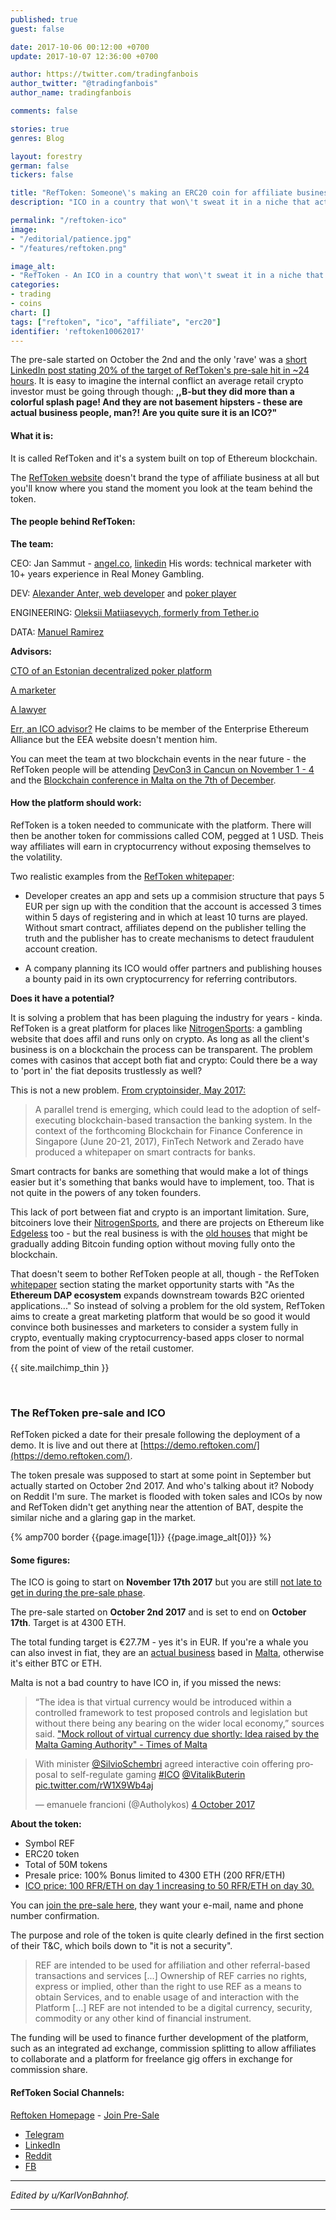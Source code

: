 ```yaml
---
published: true
guest: false

date: 2017-10-06 00:12:00 +0700
update: 2017-10-07 12:36:00 +0700

author: https://twitter.com/tradingfanbois
author_twitter: "@tradingfanbois"
author_name: tradingfanbois

comments: false

stories: true
genres: Blog

layout: forestry
german: false
tickers: false

title: "RefToken: Someone\'s making an ERC20 coin for affiliate business and ethtrader isn\'t hyping it at all"
description: "ICO in a country that won\'t sweat it in a niche that actually needs the product. You wouldn\'t expect to hear about it on Reddit, would you."

permalink: "/reftoken-ico"
image:
- "/editorial/patience.jpg"
- "/features/reftoken.png"

image_alt:
- "RefToken - An ICO in a country that won\'t sweat it in a niche that actually needs this product. Of course you won\'t hear about it on Reddit."
categories:
- trading
- coins
chart: []
tags: ["reftoken", "ico", "affiliate", "erc20"]
identifier: 'reftoken10062017'
---
```


The pre-sale started on October the 2nd and the only 'rave' was a [short LinkedIn post stating 20% of the target of RefToken's pre-sale hit in ~24 hours](https://www.linkedin.com/feed/update/urn:li:activity:6321006569584680961). It is easy to imagine the internal conflict an average retail crypto investor must be going through though: **,,B-but they did more than a colorful splash page! And they are not basement hipsters - these are actual business people, man?! Are you quite sure it is an ICO?"**


#### What it is:

It is called RefToken and it's a system built on top of Ethereum blockchain.

The [RefToken website](https://reftoken.io) doesn't brand the type of affiliate business at all but you'll know where you stand the moment you look at the team behind the token.

#### The people behind RefToken:

**The team:**

CEO: Jan Sammut - [angel.co](https://angel.co/jan-sammut), [linkedin](https://www.linkedin.com/in/jansammut/)
His words: technical marketer with 10+ years experience in Real Money Gambling.

DEV: [Alexander Anter, web developer](https://www.linkedin.com/in/alexanderanter/) and [poker player](https://twitter.com/alexanderanter?lang=en)

ENGINEERING: [Oleksii Matiiasevych, formerly from Tether.io](https://www.linkedin.com/in/lastperson/)

DATA: [Manuel Ramirez](https://www.linkedin.com/in/manuelgranadosramirez/)

**Advisors:**

[CTO of an Estonian decentralized poker platform](https://www.linkedin.com/in/johannbarbie/)

[A marketer](https://www.linkedin.com/in/illvillja/)

[A lawyer](https://www.linkedin.com/in/christianellul/)

[Err, an ICO advisor?](https://www.linkedin.com/in/desmondmarshall/) He claims to be member of the Enterprise Ethereum Alliance but the EEA website doesn't mention him.

You can meet the team at two blockchain events in the near future - the RefToken people will be attending [DevCon3 in Cancun on November 1 - 4](https://ethereumfoundation.org/devcon3/) and the [Blockchain conference in Malta on the 7th of December](https://malta.blockchainconf.world/en).

#### How the platform should work:

RefToken is a token needed to communicate with the platform. There will then be another token for commissions called COM, pegged at 1 USD. Theis way affiliates will earn in cryptocurrency without exposing themselves to the volatility.

Two realistic examples from the [RefToken whitepaper](https://reftoken.io/uploads/reftoken-whitepaper.pdf):

* Developer creates an app and sets up a commision structure that pays 5 EUR per sign up with the condition that the account is accessed 3 times within 5 days of registering and in which at least 10
turns are played. Without smart contract, affiliates depend on the publisher telling the truth and the publisher has to create mechanisms to detect fraudulent account creation.

* A company planning its ICO would offer partners and publishing
houses a bounty paid in its own cryptocurrency for referring contributors.


**Does it have a potential?**

It is solving a problem that has been plaguing the industry for years - kinda. RefToken is a great platform for places like [NitrogenSports](https://nitrogensports.eu/r/2534547): a gambling website that does affil and runs only on crypto. As long as all the client's business is on a blockchain the process can be transparent. The problem comes with casinos that accept both fiat and crypto: Could there be a way to 'port in' the fiat deposits trustlessly as well?

This is not a new problem. [From cryptoinsider, May 2017: ](https://cryptoinsider.com/smart-contracts-real-businesses-banks/)

> A parallel trend is emerging, which could lead to the adoption of self-executing blockchain-based transaction the banking system. In the context of the forthcoming Blockchain for Finance Conference in Singapore (June 20-21, 2017), FinTech Network and Zerado have produced a whitepaper on smart contracts for banks.

Smart contracts for banks are something that would make a lot of things easier but it's something that banks would have to implement, too. That is not quite in the powers of any token founders.

This lack of port between fiat and crypto is an important limitation. Sure, bitcoiners love their [NitrogenSports](https://nitrogensports.eu/r/2534547), and there are projects on Ethereum like [Edgeless](http://edgeless.io/) too - but the real business is with the [old houses](https://www.technavio.com/report/global-media-and-entertainment-services-global-online-gambling-market-2016-2020) that might be gradually adding Bitcoin funding option without moving fully onto the blockchain.

That doesn't seem to bother RefToken people at all, though - the RefToken [whitepaper](https://reftoken.io/uploads/reftoken-whitepaper.pdf) section stating the market opportunity starts with "As the **Ethereum DAP ecosystem** expands downstream towards B2C oriented applications..." So instead of solving a problem for the old system, RefToken aims to create a great marketing platform that would be so good it would convince both businesses and marketers to consider a system fully in crypto, eventually making cryptocurrency-based apps closer to normal from the point of view of the retail customer.

{{ site.mailchimp_thin }}

<p>&nbsp;</p>

### The RefToken pre-sale and ICO

RefToken picked a date for their presale following the deployment of a demo. It is live and out there at [https://demo.reftoken.com/](https://demo.reftoken.com/).

The token presale was supposed to start at some point in September but actually started on October 2nd 2017. And who's talking about it? Nobody on Reddit I'm sure. The market is flooded with token sales and ICOs by now and RefToken didn't get anything near the attention of BAT, despite the similar niche and a glaring gap in the market.

{% amp700 border {{page.image[1]}} {{page.image_alt[0]}} %}

#### Some figures:

The ICO is going to start on **November 17th 2017** but you are still [not late to get in during the pre-sale phase](https://ico.reftoken.io/user/login/?next=/investor/dashboard/).

The pre-sale started on **October 2nd 2017** and is set to end on **October 17th**. Target is at 4300 ETH.

The total funding target is €27.7M - yes it's in EUR. If you're a whale you can also invest in fiat, they are an [actual business](https://www.crunchbase.com/organization/reftoken) based in [Malta](https://www.google.com/search?q=reftoken%20address&cad=h), otherwise it's either BTC or ETH.

Malta is not a bad country to have ICO in, if you missed the news:

> “The idea is that virtual currency would be introduced within a controlled framework to test proposed controls and legislation but without there being any bearing on the wider local economy,” sources said. ["Mock rollout of virtual currency due shortly: Idea raised by the Malta Gaming Authority" - Times of Malta](https://www.timesofmalta.com/mobile/articles/view/20170925/local/mock-rollout-of-virtual-currency-due-shortly.658821)

<blockquote class="twitter-tweet" data-lang="en-gb"><p lang="en" dir="ltr">With minister <a href="https://twitter.com/SilvioSchembri?ref_src=twsrc%5Etfw">@SilvioSchembri</a> agreed interactive coin offering proposal to self-regulate gaming <a href="https://twitter.com/hashtag/ICO?src=hash&amp;ref_src=twsrc%5Etfw">#ICO</a> <a href="https://twitter.com/VitalikButerin?ref_src=twsrc%5Etfw">@VitalikButerin</a> <a href="https://t.co/rW1X9Wb4aj">pic.twitter.com/rW1X9Wb4aj</a></p>&mdash; emanuele francioni (@Autholykos) <a href="https://twitter.com/Autholykos/status/915544847737552898?ref_src=twsrc%5Etfw">4 October 2017</a></blockquote>

**About the token:**

* Symbol REF
* ERC20 token
* Total of 50M tokens
* Presale price: 100% Bonus limited to 4300 ETH (200 RFR/ETH)
* [ICO price: 100 RFR/ETH on day 1 increasing to 50 RFR/ETH on day 30.](https://reftoken.io/ico)

You can [join the pre-sale here](https://ico.reftoken.io/user/login/?next=/investor/dashboard/), they want your e-mail, name and phone number confirmation.

The purpose and role of the token is quite clearly defined in the first section of their T&C, which boils down to "it is not a security".

> REF are intended to be used for affiliation and other referral-based transactions and services [...]
Ownership of REF carries no rights, express or implied, other than the right to use REF as a means to obtain Services, and to enable usage of and interaction with the Platform [...] REF are not intended to be a digital currency, security, commodity or any other kind of financial instrument.

The funding will be used to finance further development of the platform, such as an integrated ad exchange, commission splitting to allow affiliates to collaborate and a platform for freelance gig offers in exchange for commission share.


#### RefToken Social Channels:

[Reftoken Homepage](https://reftoken.io) - [Join Pre-Sale](https://ico.reftoken.io/user/login/?next=/investor/dashboard/)

* [Telegram](https://t.me/RefToken)
* [LinkedIn](https://www.reddit.com/r/RefToken/)
* [Reddit](https://www.reddit.com/r/RefToken/)
* [FB](https://www.facebook.com/RefToken/)



_____________________

*Edited by u/KarlVonBahnhof.*

_____________________

